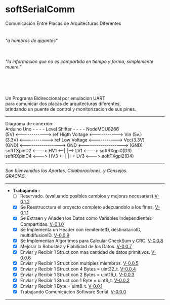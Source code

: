 # softSerialComm
Comunicación Entre Placas de Arquitecturas Diferentes 
  
###### <br> "a hombros de gigantes"  
###### <br>"la informacion que no es compartida en tiempo y forma, simplemente muere."  
###### <br>  
Un Programa Bidireccional por emulacion UART  
para comunicar dos placas de arquitecturas diferentes,  
brindando un puente de control y monitorizacion de sus pines.  
___________________________________________________________________  
Diagrama de conexión:  
Arduino Uno - - - - Level Shifter - - - - NodeMCU8266  
(5V) <------------> ref Higth Voltage <-----------> Vin (5v.)  
(3.3V) <-----------> ref Low Voltage <-----------> Vcc(3.3V)  
(GND) <-----------------> GND <-------------------> (GND)  
softTXpinD2 <---> HV1 <--| |--> LV1 <---> softRXgpi0(D3)  
softRXpinD4 <---> HV3 <--| |--> LV3 <---> softTXgpi2(D4)  
___________________________________________________________________  
_Son bienvenidos los Aportes, Colaboraciones, y Consejos._  
_GRACIAS._  
___________________________________________________________________  
  + __Trabajando :__  
    - [ ] Reservado. (evaluando posibles cambios y mejoras necesarias) [V-0.1.2]()  
    - [x] Se Reestrucctura el proyecto completo adecuandolo a los fines. [V-0.1.1](https://github.com/YoCharlyZ/softSerialComm/tree/e1f18f836b039c99b9ebeb282bcce48a49676586)  
    - [x] Se Extraen y Añaden los Datos como Variables Independientes Compartidas. [V-0.1.0](https://github.com/YoCharlyZ/softSerialComm/tree/1887d0b892f3ad211064d3d358e6b1861913d55d)  
    - [x] Se Implementa un Header con remitenteID, destinatarioID, multidifusionID. [V-0.0.9](https://github.com/YoCharlyZ/softSerialComm/tree/c91d917d4d309e035c1601fa0055fcb9134862db)  
    - [x] Se Implementan Algoritmos para Calcular CheckSum y CRC. [V-0.0.8](https://github.com/YoCharlyZ/softSerialComm/tree/e851ccc7cf4776808f693cebe5f48562ee6db417)  
    - [x] Mejorar la Robustez y Fiabilidad de los Datos. [V-0.0.7](https://github.com/YoCharlyZ/softSerialComm/tree/b039c206649030fab34b0191d344d7698cd7c501)  
    - [x] Enviar y Recibir 1 Struct con mas cantidad de datos primitivos. [V-0.0.6](https://github.com/YoCharlyZ/softSerialComm/tree/14a7c725aa79f98a9d7cfd7cac1b5d1be97c1671)  
    - [x] Enviar y Recibir 1 Struct con multiples miembros. [V-0.0.5](https://github.com/YoCharlyZ/softSerialComm/tree/15d5f5c5254ac4e6eac2c732f2015d3620aad8f0)  
    - [x] Enviar y Recibir 1 Struct con 4 Bytes = uint32_t. [V-0.0.4](https://github.com/YoCharlyZ/softSerialComm/tree/c544f7bdef98ba38f00b83f5f4f0e7d0362cb146)  
    - [x] Enviar y Recibir 1 Struct con 2 Bytes = uint16_t. [V-0.0.3](https://github.com/YoCharlyZ/softSerialComm/tree/7cf0bfdd02d89aa4e187c9cc02cf86e6d8d6c69d)  
    - [x] Enviar y Recibir 1 Struct con 1 Byte = uint8_t. [V-0.0.2](https://github.com/YoCharlyZ/softSerialComm/tree/18c2fcd0e1deb2451b9af7b2064d4ec3ff305fda)  
    - [x] Enviar y Recibir 1 Byte = uint8_t. [V-0.0.1](https://github.com/YoCharlyZ/softSerialComm/tree/7a434fc2e448347123941b75455a69b3c336e96a)    
    - [x] Trabajando Comunicacion Software Serial. [V-0.0.0](https://github.com/YoCharlyZ/softSerialComm/tree/887bb294da2a93624801aa9b457df3904cadd03a)  
___________________________________________________________________  
